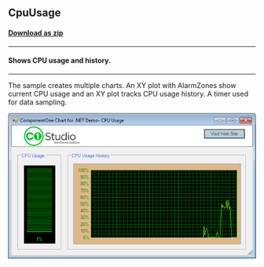 ## CpuUsage
#### [Download as zip](https://grapecity.github.io/DownGit/#/home?url=https://github.com/GrapeCity/ComponentOne-WinForms-Samples/tree/master/NetFramework\Charts\VB\CpuUsage)
____
#### Shows CPU usage and history.
____
The sample creates multiple charts. An XY plot with AlarmZones show current CPU usage and an XY plot tracks CPU usage history. A timer used for data sampling.

![screenshot](screenshot.PNG)
